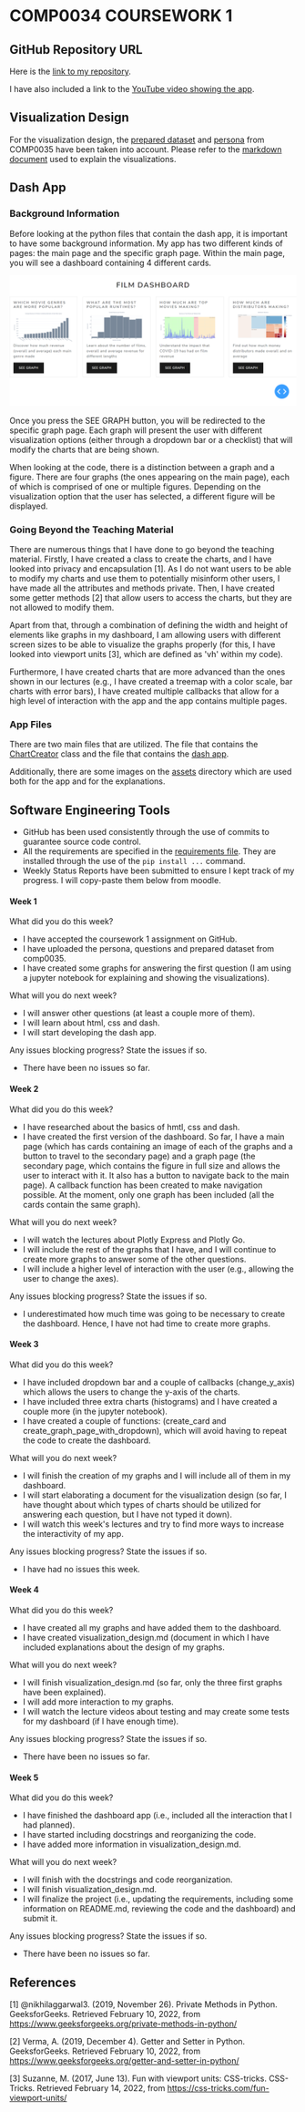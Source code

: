 # COMP0034 COURSEWORK 1
## GitHub Repository URL
Here is the [link to my repository](https://github.com/ucl-comp0035/comp0034-cw1-i-PDA44719.git).

I have also included a link to the [YouTube video showing the app](https://youtu.be/BPoj58kKABs).

## Visualization Design
For the visualization design, the [prepared dataset](prepared_dataset.xlsx) and [persona](persona.png) from COMP0035
have been taken into account. Please refer to the [markdown document](visualization_design.md) used to explain the
visualizations.

## Dash App

### Background Information
Before looking at the python files that contain the dash app, it is important to have some background information.
My app has two different kinds of pages: the main page and the specific graph page. Within the main page, you will see
a dashboard containing 4 different cards.

![](assets/README_image1.png)

Once you press the SEE GRAPH button, you will be redirected to the specific graph page. Each graph will present the user
with different visualization options (either through a dropdown bar or a checklist) that will modify the charts that are
being shown.

When looking at the code, there is a distinction between a graph and a figure. There are four graphs (the ones
appearing on the main page), each of which is comprised of one or multiple figures. Depending on the visualization
option that the user has selected, a different figure will be displayed.

### Going Beyond the Teaching Material
There are numerous things that I have done to go beyond the teaching material. Firstly, I have created a class to create
the charts, and I have looked into privacy and encapsulation [1]. As I do not want users to be able to modify my charts
and use them to potentially misinform other users, I have made all the attributes and methods private. Then, I have
created some getter methods [2] that allow users to access the charts, but they are not allowed to modify them.

Apart from that, through a combination of defining the width and height of elements like graphs in my dashboard, I am
allowing users with different screen sizes to be able to visualize the graphs properly (for this, I have looked into
viewport units [3], which are defined as 'vh' within my code).

Furthermore, I have created charts that are more advanced than the ones shown in our lectures (e.g., I have created a
treemap with a color scale, bar charts with error bars), I have created multiple callbacks that allow for a high
level of interaction with the app and the app contains multiple pages.

### App Files
There are two main files that are utilized. The file that contains the [ChartCreator](chart_creator_module.py) class and
the file that contains the [dash app](dash_app.py).

Additionally, there are some images on the [assets](assets) directory which are used both for the app and for the
explanations.

## Software Engineering Tools
- GitHub has been used consistently through the use of commits to guarantee source code control.
- All the requirements are specified in the [requirements file](requirements.txt). They are installed through the use of
the ```pip install ...``` command.
- Weekly Status Reports have been submitted to ensure I kept track of my progress. I will copy-paste them below from
moodle.

#### Week 1
What did you do this week?

- I have accepted the coursework 1 assignment on GitHub.
- I have uploaded the persona, questions and prepared dataset from comp0035.
- I have created some graphs for answering the first question (I am using a jupyter notebook for explaining and showing
the visualizations).

What will you do next week?

- I will answer other questions (at least a couple more of them).
- I will learn about html, css and dash.
- I will start developing the dash app.

Any issues blocking progress? State the issues if so.
- There have been no issues so far.

#### Week 2
What did you do this week?

- I have researched about the basics of hmtl, css and dash.
- I have created the first version of the dashboard. So far, I have a main page (which has cards containing an image of
each of the graphs and a button to travel to the secondary page) and a graph page (the secondary page, which contains
the figure in full size and allows the user to interact with it. It also has a button to navigate back to the main
page). A callback function has been created to make navigation possible. At the moment, only one graph has been included
(all the cards contain the same graph).

What will you do next week?

- I will watch the lectures about Plotly Express and Plotly Go.
- I will include the rest of the graphs that I have, and I will continue to create more graphs to answer some of the
other questions.
- I will include a higher level of interaction with the user (e.g., allowing the user to change the axes).

Any issues blocking progress? State the issues if so.

- I underestimated how much time was going to be necessary to create the dashboard. Hence, I have not had time to create
more graphs.

#### Week 3
What did you do this week?

- I have included dropdown bar and a couple of callbacks (change_y_axis) which allows the users to change the y-axis of
the charts.
- I have included three extra charts (histograms) and I have created a couple more (in the jupyter notebook).
- I have created a couple of functions: (create_card and create_graph_page_with_dropdown), which will avoid having to
repeat the code to create the dashboard.

What will you do next week?

- I will finish the creation of my graphs and I will include all of them in my dashboard.
- I will start elaborating a document for the visualization design (so far, I have thought about which types of charts
should be utilized for answering each question, but I have not typed it down).
- I will watch this week's lectures and try to find more ways to increase the interactivity of my app.

Any issues blocking progress? State the issues if so.

- I have had no issues this week.

#### Week 4
What did you do this week?

- I have created all my graphs and have added them to the dashboard.
- I have created visualization_design.md (document in which I have included explanations about the design of my graphs.

What will you do next week?

- I will finish visualization_design.md (so far, only the three first graphs have been explained).
- I will add more interaction to my graphs.
- I will watch the lecture videos about testing and may create some tests for my dashboard (if I have enough time).

Any issues blocking progress? State the issues if so.

- There have been no issues so far.

#### Week 5
What did you do this week?

- I have finished the dashboard app (i.e., included all the interaction that I had planned).
- I have started including docstrings and reorganizing the code.
- I have added more information in visualization_design.md.

What will you do next week?

- I will finish with the docstrings and code reorganization.
- I will finish visualization_design.md.
- I will finalize the project (i.e., updating the requirements, including some information on README.md, reviewing the
code and the dashboard) and submit it.

Any issues blocking progress? State the issues if so.

- There have been no issues so far.

## References
[1] @nikhilaggarwal3. (2019, November 26). Private Methods in Python. GeeksforGeeks. Retrieved February 10, 2022, from
https://www.geeksforgeeks.org/private-methods-in-python/ 

[2] Verma, A. (2019, December 4). Getter and Setter in Python. GeeksforGeeks. Retrieved February 10, 2022, from
https://www.geeksforgeeks.org/getter-and-setter-in-python/ 

[3] Suzanne, M. (2017, June 13). Fun with viewport units: CSS-tricks. CSS-Tricks. Retrieved February 14, 2022, from
https://css-tricks.com/fun-viewport-units/ 

